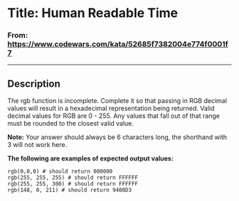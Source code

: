 # Title: Human Readable Time

### From: https://www.codewars.com/kata/52685f7382004e774f0001f7

***
## Description

The rgb function is incomplete. Complete it so that passing in RGB decimal values will result in a hexadecimal representation being returned. Valid decimal values for RGB are 0 - 255. Any values that fall out of that range must be rounded to the closest valid value.

**Note:** Your answer should always be 6 characters long, the shorthand with 3 will not work here.

**The following are examples of expected output values:**

    rgb(0,0,0) # should return 000000
    rgb(255, 255, 255) # should return FFFFFF
    rgb(255, 255, 300) # should return FFFFFF
    rgb(148, 0, 211) # should return 9400D3